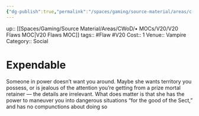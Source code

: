 ```yaml
---
{"dg-publish":true,"permalink":"/spaces/gaming/source-material/areas/c-wo-d/genre/vampire/v20/merits-and-flaws/expendable/","dgHomeLink":true,"dgPassFrontmatter":true}
---
```


up:: [[Spaces/Gaming/Source Material/Areas/CWoD/• MOCs/V20/V20 Flaws MOC|V20 Flaws MOC]]
tags:: #Flaw #V20 
Cost:: 1
Venue:: Vampire
Category:: Social
# Expendable
Someone in power doesn’t want you around. Maybe
she wants territory you possess, or is jealous of the attention
you’re getting from a prize mortal retainer —
the details are irrelevant. What does matter is that she
has the power to maneuver you into dangerous situations
“for the good of the Sect,” and has no compunctions
about doing so